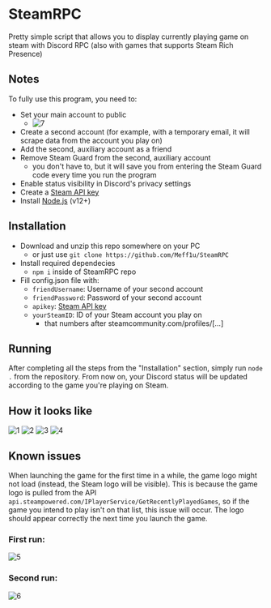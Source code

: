 # SteamRPC
Pretty simple script that allows you to display currently playing game on steam with Discord RPC (also with games that supports Steam Rich Presence)

## Notes
To fully use this program, you need to:
- Set your main account to public
  - ![7](https://i.imgur.com/WRBX9A8.png)
- Create a second account (for example, with a temporary email, it will scrape data from the account you play on)
- Add the second, auxiliary account as a friend
- Remove Steam Guard from the second, auxiliary account
  - you don't have to, but it will save you from entering the Steam Guard code every time you run the program
- Enable status visibility in Discord's privacy settings
- Create a [Steam API key](https://steamcommunity.com/dev/apikey)
- Install [Node.js](https://nodejs.org) (v12+)

## Installation
- Download and unzip this repo somewhere on your PC
  - or just use `git clone https://github.com/Meff1u/SteamRPC`
- Install required dependecies
  - `npm i` inside of SteamRPC repo
- Fill config.json file with:
  - `friendUsername`: Username of your second account
  - `friendPassword`: Password of your second account
  - `apikey`: [Steam API key](https://steamcommunity.com/dev/apikey)
  - `yourSteamID`: ID of your Steam account you play on
    - that numbers after steamcommunity.com/profiles/[...]

## Running
After completing all the steps from the "Installation" section, simply run `node .` from the repository. From now on, your Discord status will be updated according to the game you're playing on Steam.

## How it looks like
![1](https://i.imgur.com/d4IwPl8.png)
![2](https://i.imgur.com/8P87g7S.png)
![3](https://i.imgur.com/dr1QUBJ.png)
![4](https://i.imgur.com/kELOkIX.png)

## Known issues
When launching the game for the first time in a while, the game logo might not load (instead, the Steam logo will be visible). This is because the game logo is pulled from the API `api.steampowered.com/IPlayerService/GetRecentlyPlayedGames`, so if the game you intend to play isn't on that list, this issue will occur. The logo should appear correctly the next time you launch the game.

### First run:
![5](https://i.imgur.com/D478eW1.png)
### Second run:
![6](https://i.imgur.com/Hx4Feqi.png)

